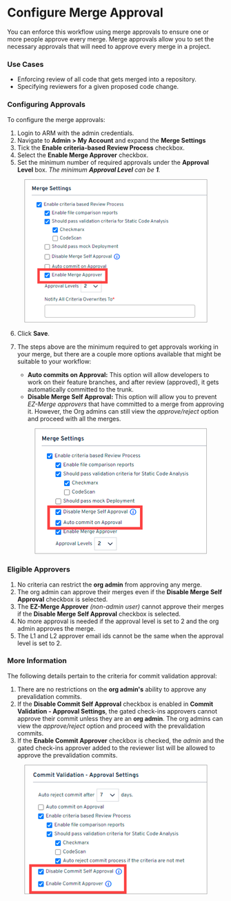 # Configure Merge Approval

You can enforce this workflow using merge approvals to ensure one or more people approve every merge. Merge approvals allow you to set the necessary approvals that will need to approve every merge in a project.

### Use Cases <a href="#use-cases" id="use-cases"></a>

* Enforcing review of all code that gets merged into a repository.
* Specifying reviewers for a given proposed code change.

### Configuring Approvals <a href="#configuring-approvals" id="configuring-approvals"></a>

To configure the merge approvals:

1. Login to ARM with the admin credentials.
2. Navigate to **Admin > My Account** and expand the **Merge Settings**
3. Tick the **Enable criteria-based Review Process** checkbox.
4. Select the **Enable Merge Approver** checkbox.
5. Set the minimum number of required approvals under the **Approval Level** box. _The minimum **Approval Level** can be **1**._

<figure><img src="../../../../.gitbook/assets/image (28) (1) (1) (1).png" alt=""><figcaption></figcaption></figure>

6. Click **Save**.
7.  The steps above are the minimum required to get approvals working in your merge, but there are a couple more options available that might be suitable to your workflow:

    * **Auto commits on Approval:** This option will allow developers to work on their feature branches, and after review (approved), it gets automatically committed to the trunk.
    * **Disable Merge Self Approval:** This option will allow you to prevent _EZ-Merge approvers_ that have committed to a merge from approving it. However, the Org admins can still view the _approve/reject_ option and proceed with all the merges.

    <figure><img src="../../../../.gitbook/assets/image (29) (1) (1) (1).png" alt=""><figcaption></figcaption></figure>

### Eligible Approvers <a href="#eligible-approvers" id="eligible-approvers"></a>

1. No criteria can restrict the **org admin** from approving any merge.
2. The org admin can approve their merges even if the **Disable Merge Self Approval** checkbox is selected.
3. The **EZ-Merge Approver** _(non-admin user)_ cannot approve their merges if the **Disable Merge Self Approval** checkbox is selected.
4. No more approval is needed if the approval level is set to 2 and the org admin approves the merge.
5. The L1 and L2 approver email ids cannot be the same when the approval level is set to 2.

### More Information <a href="#more-informations" id="more-informations"></a>

The following details pertain to the criteria for commit validation approval:

1. There are no restrictions on the **org admin's** ability to approve any prevalidation commits.
2. If the **Disable Commit Self Approval** checkbox is enabled in **Commit Validation - Approval Settings**, the gated check-ins approvers cannot approve their commit unless they are an **org admin**. The org admins can view the _approve/reject_ option and proceed with the prevalidation commits.
3. If the **Enable Commit Approver** checkbox is checked, the _admin_ and the gated check-ins approver added to the reviewer list will be allowed to approve the prevalidation commits.

<figure><img src="../../../../.gitbook/assets/image (30) (1) (1) (1).png" alt=""><figcaption></figcaption></figure>

